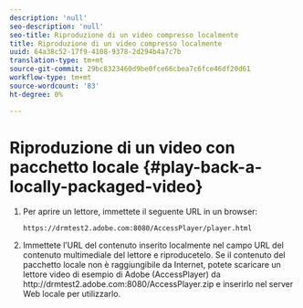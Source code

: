 ```yaml
---
description: 'null'
seo-description: 'null'
seo-title: Riproduzione di un video compresso localmente
title: Riproduzione di un video compresso localmente
uuid: 64a38c52-17f9-4108-9378-2d294b4a7c7b
translation-type: tm+mt
source-git-commit: 29bc8323460d9be0fce66cbea7c6fce46df20d61
workflow-type: tm+mt
source-wordcount: '83'
ht-degree: 0%

---
```



# Riproduzione di un video con pacchetto locale {#play-back-a-locally-packaged-video}

1. Per aprire un lettore, immettete il seguente URL in un browser:

   ```
   https://drmtest2.adobe.com:8080/AccessPlayer/player.html
   ```

1. Immettete l’URL del contenuto inserito localmente nel campo URL del contenuto multimediale del lettore e riproducetelo.
Se il contenuto del pacchetto locale non è raggiungibile da Internet, potete scaricare un lettore video di esempio di Adobe  (AccessPlayer) da ht<span></span>tp://drmtest2.adobe.com:8080/AccessPlayer.zip e inserirlo nel server Web locale per utilizzarlo.
